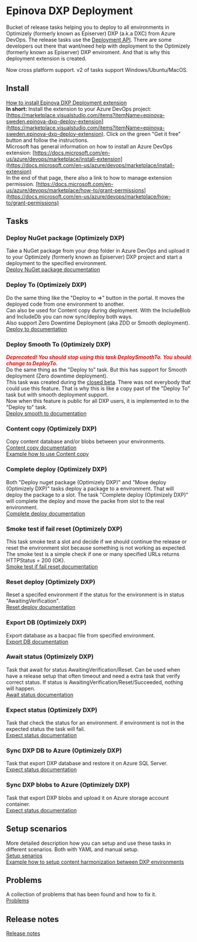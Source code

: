 # Epinova DXP Deployment
Bucket of release tasks helping you to deploy to all environments in Optimizely (formerly known as Episerver) DXP (a.k.a DXC) from Azure DevOps. The release tasks use the [Deployment API](https://world.optimizely.com/documentation/developer-guides/digital-experience-platform/deploying/optimizely-digital-experience-cloud-deployment-api/). There are some developers out there that want/need help with deployment to the Optimizely (formerly known as Episerver) DXP enviroment. And that is why this deployment extension is created. 
  
Now cross platform support. v2 of tasks support Windows/Ubuntu/MacOS.

## Install 
[How to install Epinova DXP Deployment extension](documentation/InstallDxpExtension.md)  
**In short:**
Install the extension to your Azure DevOps project: [https://marketplace.visualstudio.com/items?itemName=epinova-sweden.epinova-dxp-deploy-extension](https://marketplace.visualstudio.com/items?itemName=epinova-sweden.epinova-dxp-deploy-extension). Click on the green "Get it free" button and follow the instructions.  
Microsoft has general information on how to install an Azure DevOps extension:  [https://docs.microsoft.com/en-us/azure/devops/marketplace/install-extension](https://docs.microsoft.com/en-us/azure/devops/marketplace/install-extension)  
In the end of that page, there also a link to how to manage extension permission. [https://docs.microsoft.com/en-us/azure/devops/marketplace/how-to/grant-permissions](https://docs.microsoft.com/en-us/azure/devops/marketplace/how-to/grant-permissions)  

## Tasks ##

### Deploy NuGet package (Optimizely DXP) ###  
Take a NuGet package from your drop folder in Azure DevOps and upload it to your Optimizely (formerly known as Episerver) DXP project and start a deployment to the specified environment.  
[Deploy NuGet package documentation](documentation/DeployNugetPackage.md)  
  
### Deploy To (Optimizely DXP) ###
Do the same thing like the "Deploy to =>" button in the portal. It moves the deployed code from one environment to another.  
Can also be used for Content copy during deployment. With the IncludeBlob and IncludeDb you can now sync/deploy both ways.  
Also support Zero Downtime Deployment (aka ZDD or Smooth deployment).  
[Deploy to documentation](documentation/DeployTo.md)  

### Deploy Smooth To (Optimizely DXP) ###
<span style="color:red">_**Deprecated! You should stop using this task DeploySmoothTo. You should change to DeployTo.**_</span>  
Do the same thing as the "Deploy to" task. But this has support for Smooth deployment (Zero downtime deployment).  
This task was created during the [closed beta](https://world.optimizely.com/service-and-product-lifecycles/#CloudServicesLifecycle). There was not everybody that could use this feature. That is why this is like a copy past of the "Deploy To" task but with smooth deployment support.  
Now when this feature is public for all DXP users, it is implemented in to the "Deploy to" task.  
[Deploy smooth to documentation](documentation/DeploySmoothTo.md)  

### Content copy (Optimizely DXP) ###
Copy content database and/or blobs between your environments.  
[Content copy documentation](documentation/ContentCopy.md)  
[Example how to use Content copy](documentation/ContentHarmonization.md)  

### Complete deploy (Optimizely DXP) ###
Both "Deploy nuget package (Optimizely DXP)" and "Move deploy (Optimizely DXP)" tasks deploy a package to a environment. That will deploy the package to a slot. The task "Complete deploy (Optimizely DXP)" will complete the deploy and move the packe from slot to the real environment.  
[Complete deploy documentation](documentation/CompleteDeploy.md)

### Smoke test if fail reset (Optimizely DXP) ###
This task smoke test a slot and decide if we should continue the release or reset the environment slot because something is not working as expected. The smoke test is a simple check if one or many specified URLs returns HTTPStatus = 200 (OK).  
[Smoke test if fail reset documentation](documentation/SmokeTestIfFailReset.md)

### Reset deploy (Optimizely DXP) ###
Reset a specifed environment if the status for the environment is in status "AwaitingVerification".  
[Reset deploy documentation](documentation/ResetDeploy.md)

### Export DB (Optimizely DXP) ###
Export database as a bacpac file from specified environment.  
[Export DB documentation](documentation/ExportDb.md)  

### Await status (Optimizely DXP) ###
Task that await for status AwaitingVerification/Reset. Can be used when have a release setup that often timeout and need a extra task that verify correct status. If status is AwaitingVerification/Reset/Succeeded, nothing will happen.  
[Await status documentation](documentation/AwaitStatus.md)  

### Expect status (Optimizely DXP) ###
Task that check the status for an environment. if environment is not in the expected status the task will fail.  
[Expect status documentation](documentation/ExpectStatus.md)  

### Sync DXP DB to Azure (Optimizely DXP) ###
Task that export DXP database and restore it on Azure SQL Server.  
[Expect status documentation](documentation/SyncDxpDbToAzure.md)  

### Sync DXP blobs to Azure (Optimizely DXP) ###
Task that export DXP blobs and upload it on Azure storage account container.  
[Expect status documentation](documentation/SyncDxpBlobsToAzure.md)  

## Setup scenarios ##
More detailed description how you can setup and use these tasks in different scenarios. Both with YAML and manual setup.  
[Setup senarios](documentation/SetupScenarios.md)  
[Example how to setup content harmonization between DXP environments](documentation/ContentHarmonization.md)
  
## Problems ##
A collection of problems that has been found and how to fix it.  
[Problems](documentation/Problems.md)

## Release notes ##
[Release notes](src/ReleaseNotes.md)
